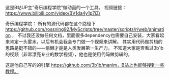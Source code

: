 这是B站UP主“奇乐编程学院”做动画的一个工具。
视频链接：https://www.bilibili.com/video/BV1da4y1p7iZ/


奇乐编程学院：
所有的源代码都在这个路径下 https://github.com/rossning92/MyScripts/tree/master/scripts/r/web/animation ，
不过我还没做任何文档，里面很多dependency也需要自己安装，大家看起来肯定一头雾水，以后有机会我会专门做一个视频来讲解。
其实用代码做剪辑的思路是挺不错的——偷懒才是是人类发展第一生产力。
不知道大家是否看过3b1b的视频（非常漂亮专业的数学视频），他也是使用代码做剪辑的，

这是他自己写的的引擎 https://github.com/3b1b/manim，B站上也能够搜到一些教程。

